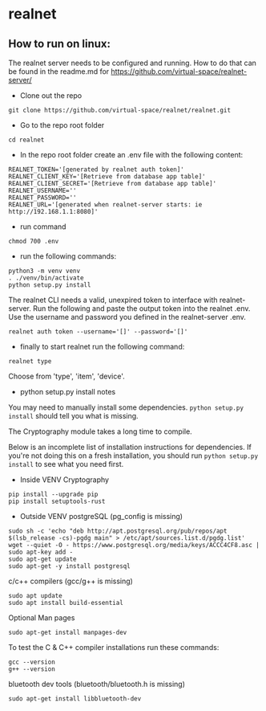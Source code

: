 # realnet
## How to run on linux:

The realnet server needs to be configured and running. How to do that can be found in the readme.md for https://github.com/virtual-space/realnet-server/

- Clone out the repo
```
git clone https://github.com/virtual-space/realnet/realnet.git
```

- Go to the repo root folder 
```
cd realnet
```

- In the repo root folder create an .env file with the following content:
```
REALNET_TOKEN='[generated by realnet auth token]'
REALNET_CLIENT_KEY='[Retrieve from database app table]'
REALNET_CLIENT_SECRET='[Retrieve from database app table]'
REALNET_USERNAME=''
REALNET_PASSWORD=''
REALNET_URL='[generated when realnet-server starts: ie http://192.168.1.1:8080]'
```

- run command
```
chmod 700 .env
```

- run the following commands:
```
python3 -m venv venv
. ./venv/bin/activate
python setup.py install
```
The realnet CLI needs a valid, unexpired token to interface with realnet-server. Run the following and paste the output token into the realnet .env. Use the username and password you defined in the realnet-server .env.
```
realnet auth token --username='[]' --password='[]'
```

- finally to start realnet run the following command:
```
realnet type
```
Choose from 'type', 'item', 'device'.

- python setup.py install notes

You may need to manually install some dependencies. `python setup.py install` should tell you what is missing.

The Cryptography module takes a long time to compile.

Below is an incomplete list of installation instructions for dependencies. If you're not doing this on a fresh installation, you should run `python setup.py install` to see what you need first.

- Inside VENV
Cryptography
```
pip install --upgrade pip
pip install setuptools-rust
```
- Outside VENV
postgreSQL (pg_config is missing)
```
sudo sh -c 'echo "deb http://apt.postgresql.org/pub/repos/apt $(lsb_release -cs)-pgdg main" > /etc/apt/sources.list.d/pgdg.list'
wget --quiet -O - https://www.postgresql.org/media/keys/ACCC4CF8.asc | sudo apt-key add -
sudo apt-get update
sudo apt-get -y install postgresql
```
c/c++ compilers (gcc/g++ is missing)
```
sudo apt update
sudo apt install build-essential
```
Optional Man pages
```
sudo apt-get install manpages-dev
```
To test the C & C++ compiler installations run these commands:
```
gcc --version
g++ --version
```
bluetooth dev tools (bluetooth/bluetooth.h is missing)
```
sudo apt-get install libbluetooth-dev
```
